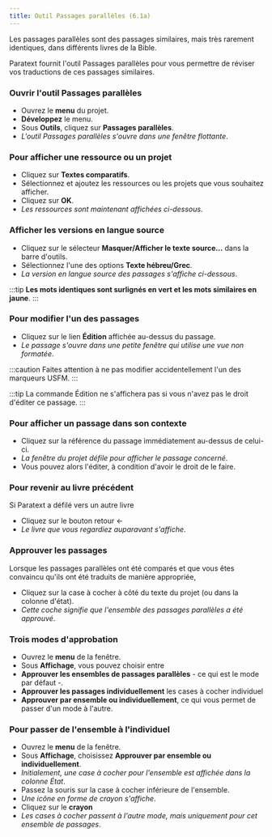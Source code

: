 ```yaml
---
title: Outil Passages parallèles (6.1a) 
---
```


Les passages parallèles sont des passages similaires, mais très rarement identiques, dans différents livres de la Bible.

Paratext fournit l'outil Passages parallèles pour vous permettre de réviser vos traductions de ces passages similaires.

### Ouvrir l'outil Passages parallèles

-   Ouvrez le **menu** du projet.
-   **Développez** le menu.
-   Sous **Outils**, cliquez sur **Passages parallèles**.
   -  *L'outil Passages parallèles s'ouvre dans une fenêtre flottante*.  

### Pour afficher une ressource ou un projet

-   Cliquez sur **Textes comparatifs**.
-   Sélectionnez et ajoutez les ressources ou les projets que vous souhaitez afficher.
-   Cliquez sur **OK**.
   -  *Les ressources sont maintenant affichées ci-dessous*.

### Afficher les versions en langue source

-   Cliquez sur le sélecteur **Masquer/Afficher le texte source…** dans la barre d'outils.
-   Sélectionnez l'une des options **Texte hébreu/Grec**.
  -  *La version en langue source des passages s'affiche ci-dessous*.

:::tip
 **Les mots identiques sont surlignés en vert et les mots similaires en jaune**.
:::

### Pour modifier l'un des passages

-   Cliquez sur le lien **Édition** affichée au-dessus du passage.
   -  *Le passage s'ouvre dans une petite fenêtre qui utilise une vue non formatée*.

:::caution
Faites attention à ne pas modifier accidentellement l'un des marqueurs USFM.
:::

:::tip
La commande Édition ne s'affichera pas si vous n'avez pas le droit d'éditer ce passage.
:::
### Pour afficher un passage dans son contexte

-   Cliquez sur la référence du passage immédiatement au-dessus de celui-ci.
   -  *La fenêtre du projet défile pour afficher le passage concerné*.
- Vous pouvez alors l'éditer, à condition d'avoir le droit de le faire.

### Pour revenir au livre précédent

Si Paratext a défilé vers un autre livre

-   Cliquez sur le bouton retour ←
   -  *Le livre que vous regardiez auparavant s'affiche*.

### Approuver les passages

Lorsque les passages parallèles ont été comparés et que vous êtes convaincu qu'ils ont été traduits de manière appropriée,

-   Cliquez sur la case à cocher à côté du texte du projet (ou dans la colonne d'état).
   -  *Cette coche signifie que l'ensemble des passages parallèles a été approuvé*.

### Trois modes d'approbation

-   Ouvrez le **menu** de la fenêtre.
-   Sous **Affichage**, vous pouvez choisir entre
-   **Approuver les ensembles de passages parallèles** - ce qui est le mode par défaut -.
-   **Approuver les passages individuellement** les cases à cocher individuel
-   **Approuver par ensemble ou individuellement**, ce qui vous permet de passer d'un mode à l'autre.

### Pour passer de l'ensemble à l'individuel

-   Ouvrez le **menu** de la fenêtre.
-   Sous **Affichage**, choisissez **Approuver par ensemble ou individuellement**.
   -  *Initialement, une case à cocher pour l'ensemble est affichée dans la colonne État*.
-   Passez la souris sur la case à cocher inférieure de l'ensemble.
   -  *Une icône en forme de crayon s'affiche*.
-   Cliquez sur le **crayon**
   -  *Les cases à cocher passent à l'autre mode, mais uniquement pour cet ensemble de passages*.
